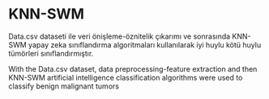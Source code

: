 # KNN-SWM
Data.csv dataseti ile veri önişleme-öznitelik çıkarımı ve sonrasında KNN-SWM yapay zeka sınıflandırma algoritmaları kullanılarak iyi huylu kötü huylu tümörleri sınıflandırmıştır.


With the Data.csv dataset, data preprocessing-feature extraction and then KNN-SWM artificial intelligence classification algorithms were used to classify benign malignant tumors
